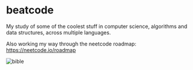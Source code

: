 # beatcode

My study of some of the coolest stuff in computer science, algorithms and data structures, across multiple languages.

Also working my way through the neetcode roadmap:
https://neetcode.io/roadmap

![bible](https://m.media-amazon.com/images/I/616c+ys7RBL._SL1500_.jpg)
